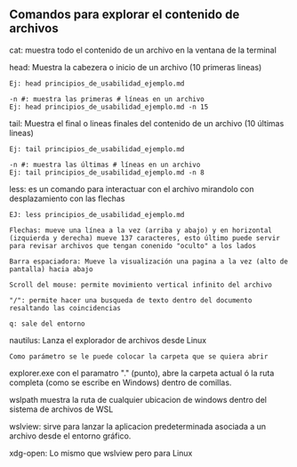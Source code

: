 ## Comandos para explorar el contenido de archivos

cat: muestra todo el contenido de un archivo en la ventana de la terminal

head: Muestra la cabezera o inicio de un archivo (10 primeras lineas)

    Ej: head principios_de_usabilidad_ejemplo.md

    -n #: muestra las primeras # líneas en un archivo
    Ej: head principios_de_usabilidad_ejemplo.md -n 15

tail: Muestra el final o lineas finales del contenido de un archivo (10 últimas lineas)

    Ej: tail principios_de_usabilidad_ejemplo.md

    -n #: muestra las últimas # líneas en un archivo
    Ej: tail principios_de_usabilidad_ejemplo.md -n 8

less: es un comando para interactuar con el archivo mirandolo con desplazamiento con las flechas

    EJ: less principios_de_usabilidad_ejemplo.md

    Flechas: mueve una línea a la vez (arriba y abajo) y en horizontal (izquierda y derecha) mueve 137 caracteres, esto último puede servir para revisar archivos que tengan conenido "oculto" a los lados

    Barra espaciadora: Mueve la visualización una pagina a la vez (alto de pantalla) hacia abajo

    Scroll del mouse: permite movimiento vertical infinito del archivo

    "/": permite hacer una busqueda de texto dentro del documento resaltando las coincidencias

    q: sale del entorno

nautilus: Lanza el explorador de archivos desde Linux

    Como parámetro se le puede colocar la carpeta que se quiera abrir

explorer.exe con el paramatro "." (punto), abre la carpeta actual ó la ruta completa (como se escribe en Windows) dentro de comillas.

wslpath muestra la ruta de cualquier ubicacion de windows dentro del sistema de archivos de WSL

wslview: sirve para lanzar la aplicacion predeterminada asociada a un archivo desde el entorno gráfico.

xdg-open: Lo mismo que wslview pero para Linux
